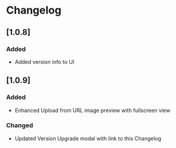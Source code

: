 # Changelog

## [1.0.8]
### Added
- Added version info to UI

## [1.0.9]
### Added
- Enhanced Upload from URL image preview with fullscreen view

### Changed
- Updated Version Upgrade modal with link to this Changelog
